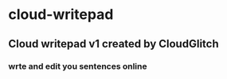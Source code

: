 # cloud-writepad
## Cloud writepad v1 created by CloudGlitch
### wrte and edit you sentences online
